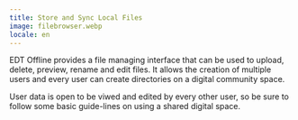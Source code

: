 ```yaml
---
title: Store and Sync Local Files
image: filebrowser.webp
locale: en
---
```


EDT Offline provides a file managing interface that can be used to upload, delete, preview, rename and edit files. It allows the creation of multiple users and every user can create directories on a digital community space.

User data is open to be viwed and edited by every other user, so be sure to follow some basic guide-lines on using a shared digital space.

<app-button :color="true" link="/storing-sharing" target="_self" text="Get started"></app-button>
